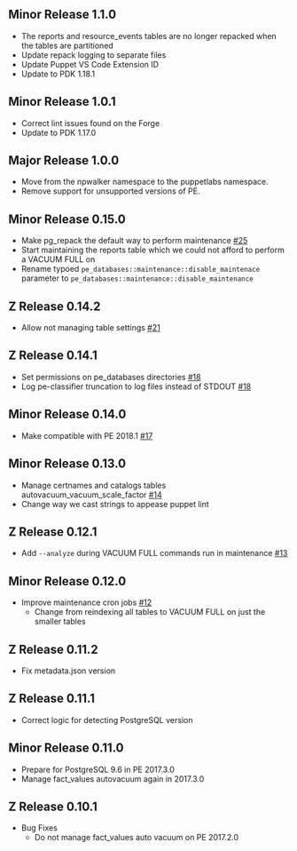 ## Minor Release 1.1.0

- The reports and resource_events tables are no longer repacked when the tables are partitioned
- Update repack logging to separate files
- Update Puppet VS Code Extension ID
- Update to PDK 1.18.1

## Minor Release 1.0.1

- Correct lint issues found on the Forge
- Update to PDK 1.17.0

## Major Release 1.0.0

- Move from the npwalker namespace to the puppetlabs namespace.
- Remove support for unsupported versions of PE.

## Minor Release 0.15.0

- Make pg_repack the default way to perform maintenance [#25](https://github.com/npwalker/pe_databases/pull/25)
- Start maintaining the reports table which we could not afford to perform a VACUUM FULL on
- Rename typoed `pe_databases::maintenance::disable_maintenace` parameter to `pe_databases::maintenance::disable_maintenance`

## Z Release 0.14.2
 - Allow not managing table settings [#21](https://github.com/npwalker/pe_databases/pull/21)

## Z Release 0.14.1

 - Set permissions on pe_databases directories [#18](https://github.com/npwalker/pe_databases/pull/18)
 - Log pe-classifier truncation to log files instead of STDOUT [#18](https://github.com/npwalker/pe_databases/pull/18)

## Minor Release 0.14.0

- Make compatible with PE 2018.1 [#17](https://github.com/npwalker/pe_databases/pull/17)

## Minor Release 0.13.0

 - Manage certnames and catalogs tables autovacuum_vacuum_scale_factor [#14](https://github.com/npwalker/pe_databases/pull/14)
 - Change way we cast strings to appease puppet lint

## Z Release 0.12.1

 - Add `--analyze` during VACUUM FULL commands run in maintenance [#13](https://github.com/npwalker/pe_databases/pull/13)

## Minor Release 0.12.0

 - Improve maintenance cron jobs [#12](https://github.com/npwalker/pe_databases/pull/12)
   - Change from reindexing all tables to VACUUM FULL on just the smaller tables

## Z Release 0.11.2

 - Fix metadata.json version

## Z Release 0.11.1

 - Correct logic for detecting PostgreSQL version

## Minor Release 0.11.0

 - Prepare for PostgreSQL 9.6 in PE 2017.3.0
 - Manage fact_values autovacuum again in 2017.3.0

## Z Release 0.10.1

 - Bug Fixes
   - Do not manage fact_values auto vacuum on PE 2017.2.0
